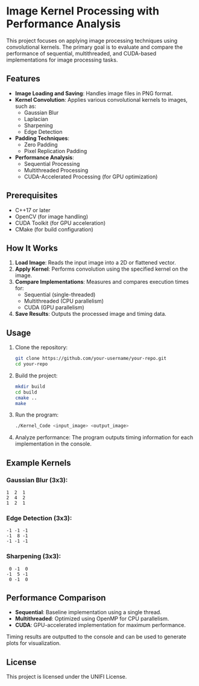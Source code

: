 # Image Kernel Processing with Performance Analysis

This project focuses on applying image processing techniques using convolutional kernels. The primary goal is to evaluate and compare the performance of sequential, multithreaded, and CUDA-based implementations for image processing tasks.

## Features

- **Image Loading and Saving**: Handles image files in PNG format.
- **Kernel Convolution**: Applies various convolutional kernels to images, such as:
    - Gaussian Blur
    - Laplacian
    - Sharpening
    - Edge Detection
- **Padding Techniques**:
    - Zero Padding
    - Pixel Replication Padding
- **Performance Analysis**:
    - Sequential Processing
    - Multithreaded Processing
    - CUDA-Accelerated Processing (for GPU optimization)

## Prerequisites

- C++17 or later
- OpenCV (for image handling)
- CUDA Toolkit (for GPU acceleration)
- CMake (for build configuration)

## How It Works

1. **Load Image**: Reads the input image into a 2D or flattened vector.
2. **Apply Kernel**: Performs convolution using the specified kernel on the image.
3. **Compare Implementations**: Measures and compares execution times for:
    - Sequential (single-threaded)
    - Multithreaded (CPU parallelism)
    - CUDA (GPU parallelism)
4. **Save Results**: Outputs the processed image and timing data.

## Usage

1. Clone the repository:
   ```bash
   git clone https://github.com/your-username/your-repo.git
   cd your-repo
   ```

2. Build the project:
   ```bash
   mkdir build
   cd build
   cmake ..
   make
   ```

3. Run the program:
   ```bash
   ./Kernel_Code <input_image> <output_image>
   ```

4. Analyze performance:
   The program outputs timing information for each implementation in the console.

## Example Kernels

### Gaussian Blur (3x3):
```
1  2  1
2  4  2
1  2  1
```

### Edge Detection (3x3):
```
-1 -1 -1
-1  8 -1
-1 -1 -1
```

### Sharpening (3x3):
```
 0 -1  0
-1  5 -1
 0 -1  0
```

## Performance Comparison

- **Sequential**: Baseline implementation using a single thread.
- **Multithreaded**: Optimized using OpenMP for CPU parallelism.
- **CUDA**: GPU-accelerated implementation for maximum performance.

Timing results are outputted to the console and can be used to generate plots for visualization.

## License

This project is licensed under the UNIFI License.
